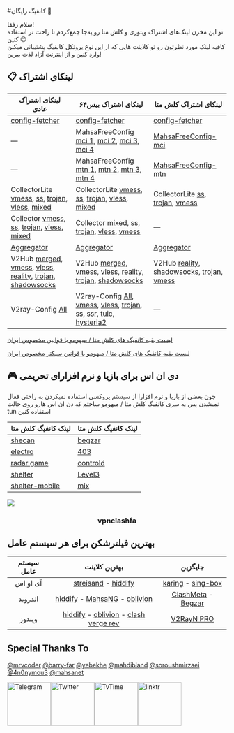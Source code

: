#کانفیگ رایگان 🎉

سلام رفقا!  
تو این مخزن لینک‌های اشتراک ویتوری و کلش متا رو یه‌جا جمع‌کردم تا راحت تر استفاده کنین 😊  
کافیه لینک مورد نظرتون رو تو کلاینت هایی که از این نوع پروتکل کانفیگ پشتیبانی میکنن وارد کنین و از اینترنت آزاد لذت ببرین!


## 📋 لینکای اشتراک

| لینکای اشتراک عادی | لینکای اشتراک بیس‌۶۴ | لینکای اشتراک کلش متا |
|-------------|----------------|-------------|
| [config-fetcher](https://raw.githubusercontent.com/10ium/multi-proxy-config-fetcher/refs/heads/main/configs/proxy_configs.txt) | [config-fetcher](https://raw.githubusercontent.com/10ium/base64-encoder/main/encoded/10ium_proxy_configs.txt) | [config-fetcher](https://raw.githubusercontent.com/10ium/MihomoSaz/main/Sublist/10ium/multi-proxy-config-fetcher.yaml) |
| — | MahsaFreeConfig [mci 1](https://raw.githubusercontent.com/mahsanet/MahsaFreeConfig/refs/heads/main/mci/sub_1.txt), [mci 2](https://raw.githubusercontent.com/mahsanet/MahsaFreeConfig/refs/heads/main/mci/sub_2.txt), [mci 3](https://raw.githubusercontent.com/mahsanet/MahsaFreeConfig/refs/heads/main/mci/sub_3.txt), [mci 4](https://raw.githubusercontent.com/mahsanet/MahsaFreeConfig/refs/heads/main/mci/sub_4.txt) | [MahsaFreeConfig-mci](https://raw.githubusercontent.com/coldwater-10/Vpnclashfa/refs/heads/main/free-mihomo-sub/MahsaFreeConfig-mci.yaml) |
| — | MahsaFreeConfig [mtn 1](https://raw.githubusercontent.com/mahsanet/MahsaFreeConfig/refs/heads/main/mtn/sub_1.txt), [mtn 2](https://raw.githubusercontent.com/mahsanet/MahsaFreeConfig/refs/heads/main/mtn/sub_2.txt), [mtn 3](https://raw.githubusercontent.com/mahsanet/MahsaFreeConfig/refs/heads/main/mtn/sub_3.txt), [mtn 4](https://raw.githubusercontent.com/mahsanet/MahsaFreeConfig/refs/heads/main/mtn/sub_4.txt) | [MahsaFreeConfig-mtn](https://raw.githubusercontent.com/coldwater-10/Vpnclashfa/refs/heads/main/free-mihomo-sub/MahsaFreeConfig-mtn.yaml) |
| CollectorLite [vmess](https://raw.githubusercontent.com/10ium/V2rayCollectorLite/main/vmess_iran.txt), [ss](https://raw.githubusercontent.com/10ium/V2rayCollectorLite/main/ss_iran.txt), [trojan](https://raw.githubusercontent.com/10ium/V2rayCollectorLite/main/trojan_iran.txt), [vless](https://raw.githubusercontent.com/10ium/V2rayCollectorLite/main/vless_iran.txt), [mixed](https://raw.githubusercontent.com/10ium/V2rayCollectorLite/main/mixed_iran.txt) | CollectorLite [vmess](https://raw.githubusercontent.com/10ium/base64-encoder/main/encoded/10ium_vmess_iran.txt), [ss](https://raw.githubusercontent.com/10ium/base64-encoder/main/encoded/10ium_ss_iran.txt), [trojan](https://raw.githubusercontent.com/10ium/base64-encoder/main/encoded/10ium_trojan_iran.txt), [vless](https://raw.githubusercontent.com/10ium/base64-encoder/main/encoded/10ium_vless_iran.txt), [mixed](https://raw.githubusercontent.com/10ium/base64-encoder/main/encoded/10ium_mixed_iran.txt) | CollectorLite [ss](https://raw.githubusercontent.com/10ium/MihomoSaz/main/Sublist/10ium/ss_iran.yaml), [trojan](https://raw.githubusercontent.com/10ium/MihomoSaz/main/Sublist/10ium/trojan_iran.yaml), [vmess](https://raw.githubusercontent.com/10ium/MihomoSaz/main/Sublist/10ium/vmess_iran.yaml) |
| Collector [vmess](https://raw.githubusercontent.com/10ium/V2rayCollector/main/vmess_iran.txt), [ss](https://raw.githubusercontent.com/10ium/V2rayCollector/main/ss_iran.txt), [trojan](https://raw.githubusercontent.com/10ium/V2rayCollector/main/trojan_iran.txt), [vless](https://raw.githubusercontent.com/10ium/V2rayCollector/main/vless_iran.txt), [mixed](https://raw.githubusercontent.com/10ium/V2rayCollector/main/mixed_iran.txt) | Collector [mixed](https://raw.githubusercontent.com/10ium/base64-encoder/main/encoded/10ium-V2rayCollector-mixed.txt), [ss](https://raw.githubusercontent.com/10ium/base64-encoder/main/encoded/10ium-V2rayCollector-ss.txt), [trojan](https://raw.githubusercontent.com/10ium/base64-encoder/main/encoded/10ium-V2rayCollector-trojan.txt), [vless](https://raw.githubusercontent.com/10ium/base64-encoder/main/encoded/10ium-V2rayCollector-vless.txt), [vmess](https://raw.githubusercontent.com/10ium/base64-encoder/main/encoded/10ium-V2rayCollector-vmess.txt) | — |
| [Aggregator](https://raw.githubusercontent.com/10ium/V2RayAggregator/refs/heads/master/Eternity.txt) | [Aggregator](https://raw.githubusercontent.com/10ium/V2RayAggregator/refs/heads/master/Eternity) | [Aggregator](https://raw.githubusercontent.com/10ium/V2RayAggregator/refs/heads/master/Eternity.yml) |
| V2Hub [merged](https://raw.githubusercontent.com/10ium/V2Hub3/main/merged), [vmess](https://raw.githubusercontent.com/10ium/V2Hub3/main/Split/Normal/vmess), [vless](https://raw.githubusercontent.com/10ium/V2Hub3/main/Split/Normal/vless), [reality](https://raw.githubusercontent.com/10ium/V2Hub3/main/Split/Normal/reality), [trojan](https://raw.githubusercontent.com/10ium/V2Hub3/main/Split/Normal/trojan), [shadowsocks](https://raw.githubusercontent.com/10ium/V2Hub3/main/Split/Normal/shadowsocks) | V2Hub [merged](https://raw.githubusercontent.com/10ium/V2Hub3/main/merged_base64), [vmess](https://raw.githubusercontent.com/10ium/V2Hub3/main/Split/Base64/vmess), [vless](https://raw.githubusercontent.com/10ium/V2Hub3/main/Split/Base64/vless), [reality](https://raw.githubusercontent.com/10ium/V2Hub3/main/Split/Base64/reality), [trojan](https://raw.githubusercontent.com/10ium/V2Hub3/main/Split/Base64/trojan), [shadowsocks](https://raw.githubusercontent.com/10ium/V2Hub3/main/Split/Base64/shadowsocks) | V2Hub [reality](https://raw.githubusercontent.com/10ium/MihomoSaz/main/Sublist/10ium/V2Hub3_reality.yaml), [shadowsocks](https://raw.githubusercontent.com/10ium/MihomoSaz/main/Sublist/10ium/V2Hub3_shadowsocks.yaml), [trojan](https://raw.githubusercontent.com/10ium/MihomoSaz/main/Sublist/10ium/V2Hub3_trojan.yaml), [vmess](https://raw.githubusercontent.com/10ium/MihomoSaz/main/Sublist/10ium/V2Hub3_vmess.yaml) |
| V2ray-Config [All](https://raw.githubusercontent.com/10ium/V2ray-Config/main/All_Configs_Sub.txt) | V2ray-Config [All](https://raw.githubusercontent.com/10ium/V2ray-Config/main/All_Configs_base64_Sub.txt), [vmess](https://raw.githubusercontent.com/10ium/V2ray-Config/main/Splitted-By-Protocol/vmess.txt), [vless](https://raw.githubusercontent.com/10ium/V2ray-Config/main/Splitted-By-Protocol/vless.txt), [trojan](https://raw.githubusercontent.com/10ium/V2ray-Config/main/Splitted-By-Protocol/trojan.txt), [ss](https://raw.githubusercontent.com/10ium/V2ray-Config/main/Splitted-By-Protocol/ss.txt), [ssr](https://raw.githubusercontent.com/10ium/V2ray-Config/main/Splitted-By-Protocol/ssr.txt), [tuic](https://raw.githubusercontent.com/10ium/V2ray-Config/main/Splitted-By-Protocol/tuic.txt), [hysteria2](https://raw.githubusercontent.com/10ium/V2ray-Config/main/Splitted-By-Protocol/hysteria2.txt) | — |

[لیست بقیه کانفیگ های کلش متا / میهومو با قوانین مخصوص ایران](https://github.com/10ium/MihomoSaz)

[لیست بقیه کانفیگ های کلش متا / میهومو با قوانین سبکتر مخصوص ایران](https://github.com/10ium/MihomoSazLite)
 
## 🎮 دی ان اس برای بازیا و نرم افزارای تحریمی
چون بعضی از بازیا و نرم افزارا از سیستم پروکسی استفاده نمیکردن به راحتی فعال نمیشدن پس یه سری کانفیگ کلش متا / میهومو ساختم که دن ان اس هارو روی حالت tun استفاده کنین

| لینک کانفیگ کلش متا                                                                                                             | لینک کانفیگ کلش متا                                                                                                            |
|----------------------------------------------------------------------------------------------------------------------------|----------------------------------------------------------------------------------------------------------------------------|
| [shecan](https://raw.githubusercontent.com/coldwater-10/Vpnclashfa/refs/heads/main/dnsforgame/shecan.yml)               | [begzar](https://raw.githubusercontent.com/coldwater-10/Vpnclashfa/refs/heads/main/dnsforgame/begzar.yml)               |
| [electro](https://raw.githubusercontent.com/coldwater-10/Vpnclashfa/refs/heads/main/dnsforgame/electro.yml)             | [403](https://raw.githubusercontent.com/coldwater-10/Vpnclashfa/refs/heads/main/dnsforgame/403.yml)                     |
| [radar game](https://raw.githubusercontent.com/coldwater-10/Vpnclashfa/refs/heads/main/dnsforgame/radar.yml)                  | [controld](https://raw.githubusercontent.com/coldwater-10/Vpnclashfa/refs/heads/main/dnsforgame/controld.yml)           |
| [shelter](https://raw.githubusercontent.com/coldwater-10/Vpnclashfa/refs/heads/main/dnsforgame/shelter.yml)             | [Level3](https://raw.githubusercontent.com/coldwater-10/Vpnclashfa/refs/heads/main/dnsforgame/Level3.yml)               |
| [shelter-mobile](https://raw.githubusercontent.com/coldwater-10/Vpnclashfa/refs/heads/main/dnsforgame/shelter-mobile.yml) | [mix](https://raw.githubusercontent.com/coldwater-10/Vpnclashfa/refs/heads/main/dnsforgame/all.yml)                     |




<img src="https://user-images.githubusercontent.com/73097560/115834477-dbab4500-a447-11eb-908a-139a6edaec5c.gif"><h3 align="center">vpnclashfa</h3>


## بهترین فیلترشکن برای هر سیستم عامل

|    سیستم عامل   |              بهترین کلاینت               | جایگزین |
|:-------:|:--------------------------------------:|:------------:|
|   آی او اس   |        [streisand](https://apps.apple.com/ca/app/streisand/id6450534064) - [hiddify](https://apps.apple.com/us/app/hiddify-proxy-vpn/id6596777532?platform=iphone)       |  [karing](https://apps.apple.com/us/app/karing/id6472431552?platform=iphone) - [sing-box](https://apps.apple.com/us/app/sing-box/id6451272673?platform=iphone) |
| اندروید |[hiddify](https://github.com/hiddify/hiddify-next/releases) - [MahsaNG](https://github.com/GFW-knocker/MahsaNG/releases) - [oblivion](https://github.com/bepass-org/oblivion/releases) |    [ClashMeta](https://github.com/MetaCubeX/ClashMetaForAndroid/releases) - [Begzar](https://github.com/Begzar/BegzarApp/releases)   |
| ویندوز |   [hiddify](https://github.com/hiddify/hiddify-next/releases) - [oblivion](https://github.com/bepass-org/oblivion-desktop) - [clash verge rev](https://github.com/clash-verge-rev/clash-verge-rev/releases) |    [V2RayN PRO](https://github.com/lowercase78/V2RayN-PRO/releases)    |


## Special Thanks To
[@mrvcoder](https://github.com/mrvcoder)
[@barry-far](https://github.com/barry-far)
[@yebekhe](https://github.com/yebekhe)
[@mahdibland](https://github.com/mahdibland)
[@soroushmirzaei](https://github.com/soroushmirzaei)
[@4n0nymou3](https://github.com/4n0nymou3)
[@mahsanet](https://github.com/mahsanet)



<div style="display: flex; justify-content: space-between; align-items: center; width: 300px;">
    <a href="https://t.me/vpnclashfa"><img src="https://cdn.dribbble.com/users/4507400/screenshots/15420681/media/c00f77bc443cbc4ac96d138f9ac854c5.gif" alt="Telegram" width="100" height="100"></a>
    <a href="https://twitter.com/coldwater_10"><img src="https://cdn.dribbble.com/users/2652449/screenshots/14764078/media/2b620382444946ce84aac0a132c40063.gif" alt="Twitter" width="100" height="100"></a>
    <a href="https://www.tvtime.com/en/user/43351079/profile"><img src="https://media2.giphy.com/media/v1.Y2lkPTc5MGI3NjExOTFhMDk5NzJlYzdmZTJjMDM2Y2MzMjBkOTVkODAxM2FjMTdjZGMwNSZlcD12MV9pbnRlcm5hbF9naWZzX2dpZklkJmN0PWc/lj1ghwUoflkw2F3o0T/giphy.gif" alt="TvTime" width="100" height="100"></a>
    <a href="https://linktr.ee/coldwater_10"><img src="https://i.giphy.com/media/v1.Y2lkPTc5MGI3NjExdGZrdHVxaGkycXV5M2g2emdvdHkwOWVvOHI5YWR3cTVtODJtbGQwcCZlcD12MV9pbnRlcm5hbF9naWZfYnlfaWQmY3Q9cw/U3ig2IVcuNn6VgU3oO/giphy.gif" alt="linktr" width="100" height="100"></a>
</div>
